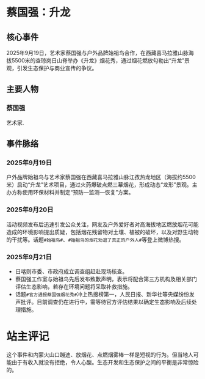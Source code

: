 # 蔡国强：升龙

## 核心事件

2025年9月19日，艺术家蔡国强与户外品牌始祖鸟合作，在西藏喜马拉雅山脉海拔5500米的查琼岗日山脊举办《升龙》烟花秀，通过烟花燃放勾勒出“升龙”景观，引发生态保护与商业宣传的争议。

## 主要人物

### 蔡国强

艺术家.

## 事件脉络

### 2025年9月19日
户外品牌始祖鸟与艺术家蔡国强在西藏喜马拉雅山脉江孜热龙地区（海拔约5500米）启动“升龙”艺术项目，通过火药爆破点燃三幕烟花，形成动态“龙形”景观。主办方称使用环保材料并制定“预防—监测—恢复”方案。

### 2025年9月20日
活动视频发布后迅速引发公众关注，网友及户外爱好者对高海拔地区燃放烟花可能造成的环境影响提出质疑，包括烟花残留物对土壤、植被的破坏，以及对野生动物的干扰等。话题`#始祖鸟#`、`#始祖鸟的烟花劝退了真正的户外人#`等登上微博热搜。

### 2025年9月21日  
- 日喀则市委、市政府成立调查组赶赴现场核查。  
- 蔡国强工作室与始祖鸟先后发布致歉声明，表示将配合第三方机构及相关部门评估生态影响，若存在环境问题将采取补救措施。  
- 话题`#官方通报蔡国强烟花秀#`冲上热搜榜第一，人民日报、新华社等央媒纷纷发声批评。目前调查仍在进行中，需等待官方评估结果以确定生态影响及后续处理措施。


# 站主评记

这个事件和内蒙火山口蹦迪、放烟花、点燃烟雾棒一样是短视的行为。但当地人可能由于有收入就没有拒绝，令人心酸。生态开发和生态保护之间的平衡是非常惊险的。